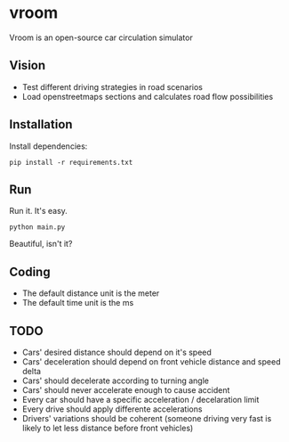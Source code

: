 # vroom

Vroom is an open-source car circulation simulator


## Vision

 * Test different driving strategies in road scenarios
 * Load openstreetmaps sections and calculates road flow possibilities


## Installation

Install dependencies:

    pip install -r requirements.txt


## Run

Run it. It's easy.

    python main.py

Beautiful, isn't it?


## Coding

 * The default distance unit is the meter
 * The default time unit is the ms


## TODO

 * Cars' desired distance should depend on it's speed
 * Cars' deceleration should depend on front vehicle distance and speed delta
 * Cars' should decelerate according to turning angle
 * Cars' should never accelerate enough to cause accident
 * Every car should have a specific acceleration / decelaration limit
 * Every drive should apply differente accelerations
 * Drivers' variations should be coherent (someone driving very fast is likely
   to let less distance before front vehicles)
